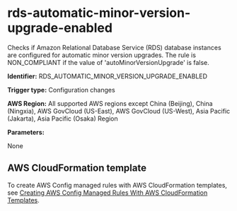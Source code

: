# rds\-automatic\-minor\-version\-upgrade\-enabled<a name="rds-automatic-minor-version-upgrade-enabled"></a>

Checks if Amazon Relational Database Service \(RDS\) database instances are configured for automatic minor version upgrades\. The rule is NON\_COMPLIANT if the value of 'autoMinorVersionUpgrade' is false\. 

**Identifier:** RDS\_AUTOMATIC\_MINOR\_VERSION\_UPGRADE\_ENABLED

**Trigger type:** Configuration changes

**AWS Region:** All supported AWS regions except China \(Beijing\), China \(Ningxia\), AWS GovCloud \(US\-East\), AWS GovCloud \(US\-West\), Asia Pacific \(Jakarta\), Asia Pacific \(Osaka\) Region

**Parameters:**

None  

## AWS CloudFormation template<a name="w79aac11c32c17b9d407c15"></a>

To create AWS Config managed rules with AWS CloudFormation templates, see [Creating AWS Config Managed Rules With AWS CloudFormation Templates](aws-config-managed-rules-cloudformation-templates.md)\.